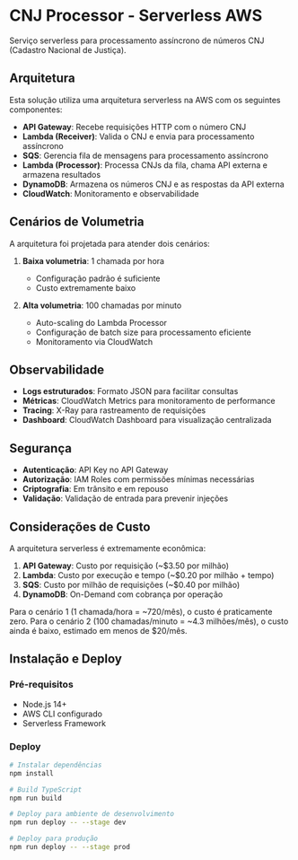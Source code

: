 # CNJ Processor - Serverless AWS

Serviço serverless para processamento assíncrono de números CNJ (Cadastro Nacional de Justiça).

## Arquitetura

Esta solução utiliza uma arquitetura serverless na AWS com os seguintes componentes:

- **API Gateway**: Recebe requisições HTTP com o número CNJ
- **Lambda (Receiver)**: Valida o CNJ e envia para processamento assíncrono
- **SQS**: Gerencia fila de mensagens para processamento assíncrono
- **Lambda (Processor)**: Processa CNJs da fila, chama API externa e armazena resultados
- **DynamoDB**: Armazena os números CNJ e as respostas da API externa
- **CloudWatch**: Monitoramento e observabilidade

## Cenários de Volumetria

A arquitetura foi projetada para atender dois cenários:

1. **Baixa volumetria**: 1 chamada por hora

   - Configuração padrão é suficiente
   - Custo extremamente baixo

2. **Alta volumetria**: 100 chamadas por minuto
   - Auto-scaling do Lambda Processor
   - Configuração de batch size para processamento eficiente
   - Monitoramento via CloudWatch

## Observabilidade

- **Logs estruturados**: Formato JSON para facilitar consultas
- **Métricas**: CloudWatch Metrics para monitoramento de performance
- **Tracing**: X-Ray para rastreamento de requisições
- **Dashboard**: CloudWatch Dashboard para visualização centralizada

## Segurança

- **Autenticação**: API Key no API Gateway
- **Autorização**: IAM Roles com permissões mínimas necessárias
- **Criptografia**: Em trânsito e em repouso
- **Validação**: Validação de entrada para prevenir injeções

## Considerações de Custo

A arquitetura serverless é extremamente econômica:

1. **API Gateway**: Custo por requisição (~$3.50 por milhão)
2. **Lambda**: Custo por execução e tempo (~$0.20 por milhão + tempo)
3. **SQS**: Custo por milhão de requisições (~$0.40 por milhão)
4. **DynamoDB**: On-Demand com cobrança por operação

Para o cenário 1 (1 chamada/hora = ~720/mês), o custo é praticamente zero.
Para o cenário 2 (100 chamadas/minuto = ~4.3 milhões/mês), o custo ainda é baixo, estimado em menos de $20/mês.

## Instalação e Deploy

### Pré-requisitos

- Node.js 14+
- AWS CLI configurado
- Serverless Framework

### Deploy

```bash
# Instalar dependências
npm install

# Build TypeScript
npm run build

# Deploy para ambiente de desenvolvimento
npm run deploy -- --stage dev

# Deploy para produção
npm run deploy -- --stage prod
```
